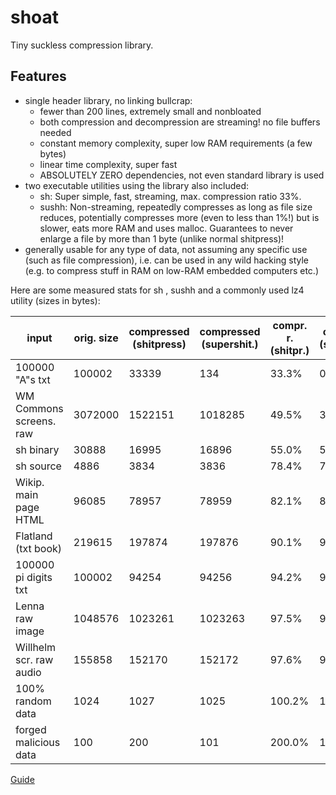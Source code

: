 # shoat

Tiny suckless compression library. 

## Features

- single header library, no linking bullcrap:
  - fewer than 200 lines, extremely small and nonbloated
  - both compression and decompression are streaming! no file buffers needed
  - constant memory complexity, super low RAM requirements (a few bytes)
  - linear time complexity, super fast
  - ABSOLUTELY ZERO dependencies, not even standard library is used
- two executable utilities using the library also included:
  - sh: Super simple, fast, streaming, max. compression ratio 33%.
  - sushh: Non-streaming, repeatedly compresses as long as file size
    reduces, potentially compresses more (even to less than 1%!) but is slower,
    eats more RAM and uses malloc. Guarantees to never enlarge a file by more
    than 1 byte (unlike normal shitpress)!
- generally usable for any type of data, not assuming any specific use (such as
  file compression), i.e. can be used in any wild hacking style (e.g. to
  compress stuff in RAM on low-RAM embedded computers etc.)


Here are some measured stats for sh , sushh and a commonly used
lz4 utility (sizes in bytes):

| input                   | orig. size | compressed (shitpress) | compressed (supershit.) | compr. r. (shitpr.) |  compr. r. (supersh.) | compressed (lz4) | compr. r. (lz4) |
| ----------------------- | ---------- | ---------------------- | ----------------------- | ------------------- | --------------------- | ---------------- | --------------- |
| 100000 "A"s txt         | 100002     | 33339                  | 134                     | 33.3%               | 0.1% !!!              | 422              | 42.0%           |
| WM Commons screens. raw | 3072000    | 1522151                | 1018285                 | 49.5%               | 33.1%                 | 721531           | 23.4%           |
| sh binary        | 30888      | 16995                  | 16896                   | 55.0%               | 54.7%                 | 12859            | 41.6%           |
| sh source        | 4886       | 3834                   | 3836                    | 78.4%               | 78.5%                 | 580              | 75.3%           |
| Wikip. main page HTML   | 96085      | 78957                  | 78959                   | 82.1%               | 82.1%                 | 32459            | 33.7%           |
| Flatland (txt book)     | 219615     | 197874                 | 197876                  | 90.1%               | 90.1%                 | 135782           | 61.8%           |
| 100000 pi digits txt    | 100002     | 94254                  | 94256                   | 94.2%               | 94.2%                 | 95354            | 95.3%           |
| Lenna raw image         | 1048576    | 1023261                | 1023263                 | 97.5%               | 97.5%                 | 1039481          | 99.1%           |
| Willhelm scr. raw audio | 155858     | 152170                 | 152172                  | 97.6%               | 97.6%                 | 152434           | 97.8%           |
| 100% random data        | 1024       | 1027                   | 1025                    | 100.2%              | 100.0%                | 1043             | 101.8%          |
| forged malicious data   | 100        | 200                    | 101                     | 200.0%              | 101.0%                | 30               | 30.0%           |

[Guide](https://a1bert.kapsi.fi/Dev/pucrunch/packing.html)
